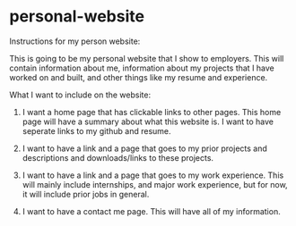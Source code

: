 # personal-website

Instructions for my person website:

This is going to be my personal website that I show to employers. This will contain information about me, information about my projects that I have worked on and built, and other things like my resume and experience.

What I want to include on the website:

1. I want a home page that has clickable links to other pages. This home page will have a summary about what this website is. I want to have seperate links to my github and resume.

2. I want to have a link and a page that goes to my prior projects and descriptions and downloads/links to these projects.

3. I want to have a link and a page that goes to my work experience. This will mainly include internships, and major work experience, but for now, it will include prior jobs in general.

4. I want to have a contact me page. This will have all of my information.
